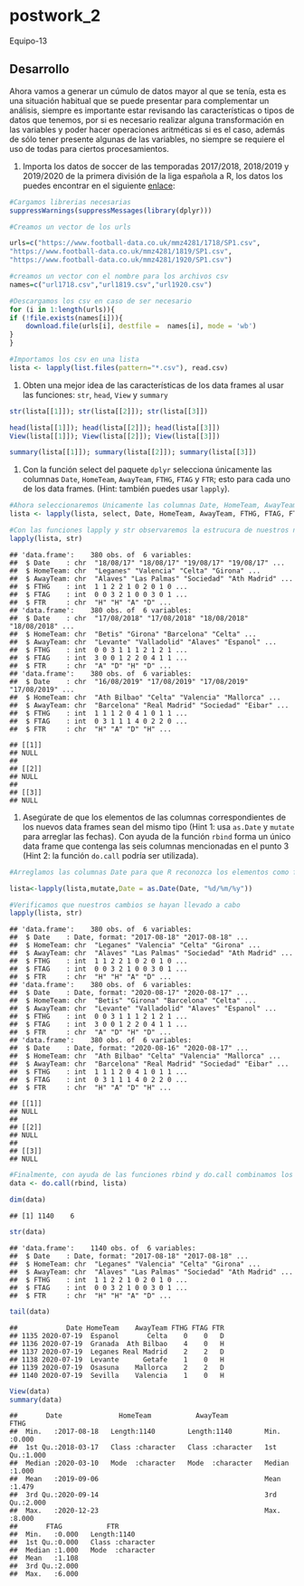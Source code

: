 postwork\_2
================
Equipo-13


## Desarrollo

Ahora vamos a generar un cúmulo de datos mayor al que se tenía, esta es
una situación habitual que se puede presentar para complementar un
análisis, siempre es importante estar revisando las características o
tipos de datos que tenemos, por si es necesario realizar alguna
transformación en las variables y poder hacer operaciones aritméticas si
es el caso, además de sólo tener presente algunas de las variables, no
siempre se requiere el uso de todas para ciertos procesamientos.

1.  Importa los datos de soccer de las temporadas 2017/2018, 2018/2019 y
    2019/2020 de la primera división de la liga española a R, los datos
    los puedes encontrar en el siguiente
    [enlace](https://www.football-data.co.uk/spainm.php):

``` r
#Cargamos librerias necesarias
suppressWarnings(suppressMessages(library(dplyr)))

#Creamos un vector de los urls

urls=c("https://www.football-data.co.uk/mmz4281/1718/SP1.csv",
"https://www.football-data.co.uk/mmz4281/1819/SP1.csv",
"https://www.football-data.co.uk/mmz4281/1920/SP1.csv")
```

``` r
#creamos un vector con el nombre para los archivos csv
names=c("url1718.csv","url1819.csv","url1920.csv")
```

``` r
#Descargamos los csv en caso de ser necesario
for (i in 1:length(urls)){
if (!file.exists(names[i])){
    download.file(urls[i], destfile =  names[i], mode = 'wb')
}
}
```

``` r
#Importamos los csv en una lista 
lista <- lapply(list.files(pattern="*.csv"), read.csv)
```

1.  Obten una mejor idea de las características de los data frames al
    usar las funciones: `str`, `head`, `View` y `summary`

``` r
str(lista[[1]]); str(lista[[2]]); str(lista[[3]])
```

``` r
head(lista[[1]]); head(lista[[2]]); head(lista[[3]])
View(lista[[1]]); View(lista[[2]]); View(lista[[3]])
```

``` r
summary(lista[[1]]); summary(lista[[2]]); summary(lista[[3]])
```

1.  Con la función select del paquete `dplyr` selecciona únicamente las
    columnas `Date`, `HomeTeam`, `AwayTeam`, `FTHG`, `FTAG` y `FTR`;
    esto para cada uno de los data frames. (Hint: también puedes usar
    `lapply`).

``` r
#Ahora seleccionaremos Unicamente las columnas Date, HomeTeam, AwayTeam, FTHG, FTAG y FTR en cada uno de los data frames. 
lista <- lapply(lista, select, Date, HomeTeam, AwayTeam, FTHG, FTAG, FTR)

#Con las funciones lapply y str observaremos la estrucura de nuestros nuevos data frames
lapply(lista, str)
```

    ## 'data.frame':    380 obs. of  6 variables:
    ##  $ Date    : chr  "18/08/17" "18/08/17" "19/08/17" "19/08/17" ...
    ##  $ HomeTeam: chr  "Leganes" "Valencia" "Celta" "Girona" ...
    ##  $ AwayTeam: chr  "Alaves" "Las Palmas" "Sociedad" "Ath Madrid" ...
    ##  $ FTHG    : int  1 1 2 2 1 0 2 0 1 0 ...
    ##  $ FTAG    : int  0 0 3 2 1 0 0 3 0 1 ...
    ##  $ FTR     : chr  "H" "H" "A" "D" ...
    ## 'data.frame':    380 obs. of  6 variables:
    ##  $ Date    : chr  "17/08/2018" "17/08/2018" "18/08/2018" "18/08/2018" ...
    ##  $ HomeTeam: chr  "Betis" "Girona" "Barcelona" "Celta" ...
    ##  $ AwayTeam: chr  "Levante" "Valladolid" "Alaves" "Espanol" ...
    ##  $ FTHG    : int  0 0 3 1 1 1 2 1 2 1 ...
    ##  $ FTAG    : int  3 0 0 1 2 2 0 4 1 1 ...
    ##  $ FTR     : chr  "A" "D" "H" "D" ...
    ## 'data.frame':    380 obs. of  6 variables:
    ##  $ Date    : chr  "16/08/2019" "17/08/2019" "17/08/2019" "17/08/2019" ...
    ##  $ HomeTeam: chr  "Ath Bilbao" "Celta" "Valencia" "Mallorca" ...
    ##  $ AwayTeam: chr  "Barcelona" "Real Madrid" "Sociedad" "Eibar" ...
    ##  $ FTHG    : int  1 1 1 2 0 4 1 0 1 1 ...
    ##  $ FTAG    : int  0 3 1 1 1 4 0 2 2 0 ...
    ##  $ FTR     : chr  "H" "A" "D" "H" ...

    ## [[1]]
    ## NULL
    ## 
    ## [[2]]
    ## NULL
    ## 
    ## [[3]]
    ## NULL

1.  Asegúrate de que los elementos de las columnas correspondientes de
    los nuevos data frames sean del mismo tipo (Hint 1: usa `as.Date` y
    `mutate` para arreglar las fechas). Con ayuda de la función `rbind`
    forma un único data frame que contenga las seis columnas mencionadas
    en el punto 3 (Hint 2: la función `do.call` podría ser utilizada).

``` r
#Arreglamos las columnas Date para que R reconozca los elementos como fechas, esto lo hacemos con las funciones mutate (paquete dplyr) y as.Date.

lista<-lapply(lista,mutate,Date = as.Date(Date, "%d/%m/%y"))

#Verificamos que nuestros cambios se hayan llevado a cabo
lapply(lista, str)
```

    ## 'data.frame':    380 obs. of  6 variables:
    ##  $ Date    : Date, format: "2017-08-18" "2017-08-18" ...
    ##  $ HomeTeam: chr  "Leganes" "Valencia" "Celta" "Girona" ...
    ##  $ AwayTeam: chr  "Alaves" "Las Palmas" "Sociedad" "Ath Madrid" ...
    ##  $ FTHG    : int  1 1 2 2 1 0 2 0 1 0 ...
    ##  $ FTAG    : int  0 0 3 2 1 0 0 3 0 1 ...
    ##  $ FTR     : chr  "H" "H" "A" "D" ...
    ## 'data.frame':    380 obs. of  6 variables:
    ##  $ Date    : Date, format: "2020-08-17" "2020-08-17" ...
    ##  $ HomeTeam: chr  "Betis" "Girona" "Barcelona" "Celta" ...
    ##  $ AwayTeam: chr  "Levante" "Valladolid" "Alaves" "Espanol" ...
    ##  $ FTHG    : int  0 0 3 1 1 1 2 1 2 1 ...
    ##  $ FTAG    : int  3 0 0 1 2 2 0 4 1 1 ...
    ##  $ FTR     : chr  "A" "D" "H" "D" ...
    ## 'data.frame':    380 obs. of  6 variables:
    ##  $ Date    : Date, format: "2020-08-16" "2020-08-17" ...
    ##  $ HomeTeam: chr  "Ath Bilbao" "Celta" "Valencia" "Mallorca" ...
    ##  $ AwayTeam: chr  "Barcelona" "Real Madrid" "Sociedad" "Eibar" ...
    ##  $ FTHG    : int  1 1 1 2 0 4 1 0 1 1 ...
    ##  $ FTAG    : int  0 3 1 1 1 4 0 2 2 0 ...
    ##  $ FTR     : chr  "H" "A" "D" "H" ...

    ## [[1]]
    ## NULL
    ## 
    ## [[2]]
    ## NULL
    ## 
    ## [[3]]
    ## NULL

``` r
#Finalmente, con ayuda de las funciones rbind y do.call combinamos los data frames contenidos en nlista como un Ãºnico data frame
data <- do.call(rbind, lista)

dim(data)
```

    ## [1] 1140    6

``` r
str(data)
```

    ## 'data.frame':    1140 obs. of  6 variables:
    ##  $ Date    : Date, format: "2017-08-18" "2017-08-18" ...
    ##  $ HomeTeam: chr  "Leganes" "Valencia" "Celta" "Girona" ...
    ##  $ AwayTeam: chr  "Alaves" "Las Palmas" "Sociedad" "Ath Madrid" ...
    ##  $ FTHG    : int  1 1 2 2 1 0 2 0 1 0 ...
    ##  $ FTAG    : int  0 0 3 2 1 0 0 3 0 1 ...
    ##  $ FTR     : chr  "H" "H" "A" "D" ...

``` r
tail(data)
```

    ##            Date HomeTeam    AwayTeam FTHG FTAG FTR
    ## 1135 2020-07-19  Espanol       Celta    0    0   D
    ## 1136 2020-07-19  Granada  Ath Bilbao    4    0   H
    ## 1137 2020-07-19  Leganes Real Madrid    2    2   D
    ## 1138 2020-07-19  Levante      Getafe    1    0   H
    ## 1139 2020-07-19  Osasuna    Mallorca    2    2   D
    ## 1140 2020-07-19  Sevilla    Valencia    1    0   H

``` r
View(data)
summary(data)
```

    ##       Date              HomeTeam           AwayTeam              FTHG      
    ##  Min.   :2017-08-18   Length:1140        Length:1140        Min.   :0.000  
    ##  1st Qu.:2018-03-17   Class :character   Class :character   1st Qu.:1.000  
    ##  Median :2020-03-10   Mode  :character   Mode  :character   Median :1.000  
    ##  Mean   :2019-09-06                                         Mean   :1.479  
    ##  3rd Qu.:2020-09-14                                         3rd Qu.:2.000  
    ##  Max.   :2020-12-23                                         Max.   :8.000  
    ##       FTAG           FTR           
    ##  Min.   :0.000   Length:1140       
    ##  1st Qu.:0.000   Class :character  
    ##  Median :1.000   Mode  :character  
    ##  Mean   :1.108                     
    ##  3rd Qu.:2.000                     
    ##  Max.   :6.000
